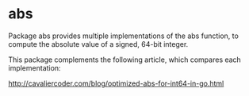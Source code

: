 # abs

Package abs provides multiple implementations of the abs function, to compute
the absolute value of a signed, 64-bit integer.

This package complements the following article, which compares each
implementation:

http://cavaliercoder.com/blog/optimized-abs-for-int64-in-go.html

